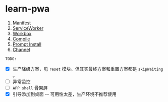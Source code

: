 # learn-pwa

1. [Manifest](docs/1.Manifest.md)
2. [ServiceWorker](docs/2.ServiceWorker.md)
3. [Workbox](docs/3.Workbox.md)
4. [Compile](docs/4.Compile.md)
5. [Prompt Install](docs/5.prompt-install.md)
6. [Channel](docs/Channel.md)

`TODO:`

- [x] 生产降级方案，见 `reset` 模块。但其实最终方案和重置方案都是 `skipWaiting` 。
- [ ] 异常监控
- [ ] `APP shell` 骨架屏
- [x] 引导添加到桌面 -- 可用性太差，生产环境不推荐使用
